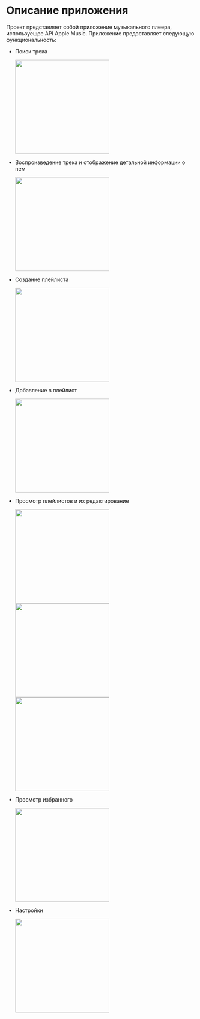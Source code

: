 # Описание приложения

Проект представляет собой приложение музыкального плеера, используещее API Apple Music. Приложение предоставляет следующую функциональность:

- Поиск трека

  <img src="https://github.com/VPolikushin94/Playlist_Maker/assets/121296133/7a4c0245-69fa-4121-a55b-eb86d63bae70" width="250"/>

- Воспроизведение трека и отображение детальной информации о нем

  <img src="https://github.com/VPolikushin94/Playlist_Maker/assets/121296133/fc49be28-302d-42a7-b9f2-2bc748ca02bf" width="250"/>

- Создание плейлиста

  <img src="https://github.com/VPolikushin94/Playlist_Maker/assets/121296133/8922f96a-17d4-4236-9fc5-baac95f59e1a" width="250"/>

- Добавление в плейлист

  <img src="https://github.com/VPolikushin94/Playlist_Maker/assets/121296133/969b881f-57a7-49d0-829b-7f44985279af" width="250"/>

- Просмотр плейлистов и их редактирование

  <img src="https://github.com/VPolikushin94/Playlist_Maker/assets/121296133/9cd0c8cf-4bf0-4b61-a9d9-7e676bc4c15e" width="250"/>
  <img src="https://github.com/VPolikushin94/Playlist_Maker/assets/121296133/6466ac86-1c06-40b2-836c-4767795fe862" width="250"/>
  <img src="https://github.com/VPolikushin94/Playlist_Maker/assets/121296133/5515fd36-6364-4083-b7ff-91dc60d44082" width="250"/>

- Просмотр избранного

  <img src="https://github.com/VPolikushin94/Playlist_Maker/assets/121296133/1a435e44-40fc-4c8e-87d3-2dba7fde2576" width="250"/>

- Настройки

  <img src="https://github.com/VPolikushin94/Playlist_Maker/assets/121296133/9651979d-c84a-47c0-a725-fa3721a17288" width="250"/>

